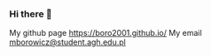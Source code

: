 ### Hi there 👋

<!--
**Boro2001/Boro2001** is a ✨ _special_ ✨ repository because its `README.md` (this file) appears on your GitHub profile.-->

My github page https://boro2001.github.io/
My email mborowicz@student.agh.edu.pl
